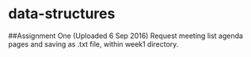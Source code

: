 # data-structures

##Assignment One (Uploaded 6 Sep 2016)
Request meeting list agenda pages and saving as .txt file, within week1 directory.